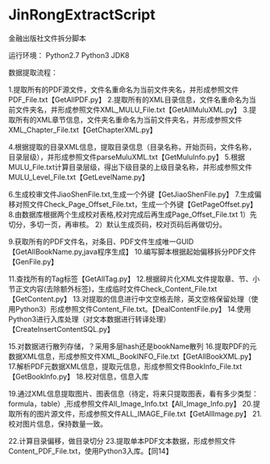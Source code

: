 # JinRongExtractScript
金融出版社文件拆分脚本

运行环境：
    Python2.7
    Python3
    JDK8

数据提取流程：

1.提取所有的PDF源文件，文件名重命名为当前文件夹名，并形成参照文件PDF_File.txt【GetAllPDF.py】
2.提取所有的XML目录信息，文件名重命名为当前文件夹名，并形成参照文件XML_MULU_File.txt【GetAllMuluXML.py】
3.提取所有的XML章节信息，文件夹名重命名为当前文件夹名，并形成参照文件XML_Chapter_File.txt【GetChapterXML.py】

4.根据提取的目录XML信息，提取目录信息（目录名称，开始页码，文件名称，目录层级），并形成参照文件parseMuluXML.txt【GetMuluInfo.py】
5.根据MULU_File.txt计算目录层级，得出下级目录的上级目录名称，并形成参照文件MULU_Level_File.txt【GetLevelName.py】

6.生成校审文件JiaoShenFile.txt,生成一个外键【GetJiaoShenFile.py】
7.生成偏移对照文件Check_Page_Offset_File.txt，生成一个外键【GetPageOffset.py】
8.由数据库根据两个生成校对表格,校对完成后再生成Page_Offset_File.txt
1）先切分，多切一页，再审核。
2）默认生成页码，校对页码后再做切分。

9.获取所有的PDF文件名，对条目、PDF文件生成唯一GUID【GetAllBookName.py,java程序生成】
10.编写脚本根据起始偏移拆分PDF文件【GenFile.py】

11.查找所有的Tag标签【GetAllTag.py】
12.根据碎片化XML文件提取章、节、小节正文内容(去除额外标签)，生成临时文件Check_Content_File.txt【GetContent.py】
13.对提取的信息进行中文空格去除，英文空格保留处理（使用Python3）形成参照文件Content_File.txt。【DealContentFile.py】
14.使用Python3进行入库处理（对文本数据进行转译处理）【CreateInsertContentSQL.py】

15.对数据进行散列存储，？采用多层hash还是bookName散列
16.提取PDF的元数据XML信息，形成参照文件XML_BookINFO_File.txt【GetAllBookXML.py】
17.解析PDF元数据XML信息，提取元信息，形成参照文件BookInfo_File.txt【GetBookInfo.py】
18.校对信息，信息入库

19.通过XML信息提取图片、图表信息（待定，将来只提取图表，看有多少类型：formula，table）,形成参照文件All_Image_Info.txt【All_Image_Info.py】
20.提取所有的图片源文件，形成参照文件ALL_IMAGE_File.txt【GetAllImage.py】
21.校对图片信息，保持数量一致。

22.计算目录偏移，做目录切分
23.提取单本PDF文本数据，形成参照文件Content_PDF_File.txt，使用Python3入库。【同14】